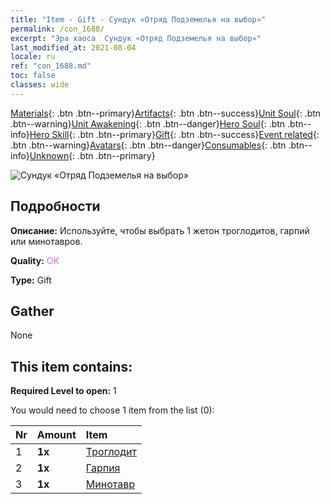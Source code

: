 ```yaml
---
title: "Item - Gift - Сундук «Отряд Подземелья на выбор»"
permalink: /con_1688/
excerpt: "Эра хаоса  Сундук «Отряд Подземелья на выбор»"
last_modified_at: 2021-08-04
locale: ru
ref: "con_1688.md"
toc: false
classes: wide
---
```

 [Materials](/ItemsRU/){: .btn .btn--primary}[Artifacts](/ItemsRU/Artifacts/){: .btn .btn--success}[Unit Soul](/ItemsRU/UnitSoul/){: .btn .btn--warning}[Unit Awakening](/ItemsRU/UnitAwakening/){: .btn .btn--danger}[Hero Soul](/ItemsRU/HeroSoul/){: .btn .btn--info}[Hero Skill](/ItemsRU/HeroSkill/){: .btn .btn--primary}[Gift](/ItemsRU/Gift/){: .btn .btn--success}[Event related](/ItemsRU/Events/){: .btn .btn--warning}[Avatars](/ItemsRU/Avatars/){: .btn .btn--danger}[Consumables](/ItemsRU/Consumables/){: .btn .btn--info}[Unknown](/ItemsRU/Unknown/){: .btn .btn--primary}

 ![Сундук «Отряд Подземелья на выбор»](/images/t/i_907304.png)

## Подробности
 **Описание:** Используйте, чтобы выбрать 1 жетон троглодитов, гарпий или минотавров.

 **Quality:** <span style="color: #DA70D6">OK</span>

 **Type:** Gift

## Gather

  None

## This item contains:

 **Required Level to open:** 1

 You would need to choose 1 item from the list (0):

  | Nr | Amount |     Item    |
  |:---|:-------|:------------|
  | 1 |  **1x** | [Троглодит](/ItemsRU/unt_244/) |  | 
  | 2 |  **1x** | [Гарпия](/ItemsRU/unt_245/) |  | 
  | 3 |  **1x** | [Минотавр](/ItemsRU/unt_248/) |  | 
